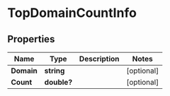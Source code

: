 # TopDomainCountInfo


## Properties

| Name | Type | Description | Notes |
|------------ | ------------- | ------------- | -------------|
**Domain** | **string** |  |[optional]|
**Count** | **double?** |  |[optional]|